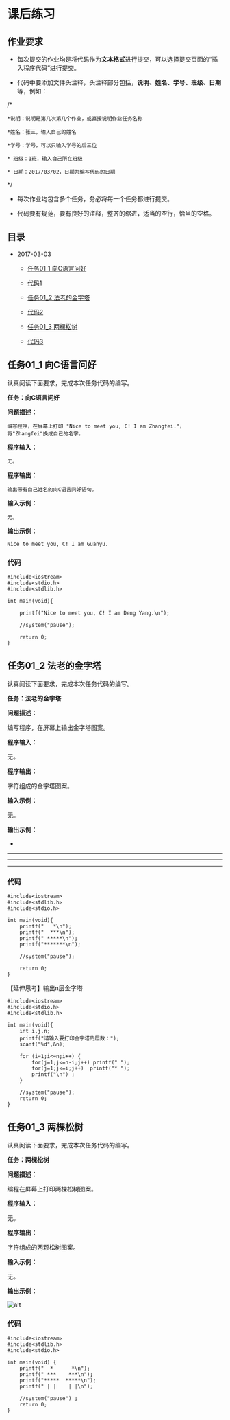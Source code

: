 # 课后练习

## 作业要求

* 每次提交的作业均是将代码作为**文本格式**进行提交，可以选择提交页面的“插入程序代码”进行提交。

* 代码中要添加文件头注释，头注释部分包括，**说明、姓名、学号、班级、日期**等，例如：

/*

    *说明：说明是第几次第几个作业，或直接说明作业任务名称
 
    *姓名：张三，输入自己的姓名
 
    *学号：学号，可以只输入学号的后三位
 
    * 班级：1班，输入自己所在班级
 
    * 日期：2017/03/02，日期为编写代码的日期
 
*/

* 每次作业均包含多个任务，务必将每一个任务都进行提交。

* 代码要有规范，要有良好的注释，整齐的缩进，适当的空行，恰当的空格。

## 目录

* 2017-03-03

	- [任务01_1 向C语言问好](https://github.com/mutsuo/Professional-Learning/blob/C%E8%AF%AD%E8%A8%80%E7%A8%8B%E5%BA%8F%E8%AE%BE%E8%AE%A1/TASK.md#任务01_1-向c语言问好)
	
	- [代码1](https://github.com/mutsuo/Professional-Learning/blob/C%E8%AF%AD%E8%A8%80%E7%A8%8B%E5%BA%8F%E8%AE%BE%E8%AE%A1/TASK.md#代码)
	
	- [任务01_2 法老的金字塔](https://github.com/mutsuo/Professional-Learning/blob/C%E8%AF%AD%E8%A8%80%E7%A8%8B%E5%BA%8F%E8%AE%BE%E8%AE%A1/TASK.md#任务01_2-法老的金字塔)
	
	- [代码2](https://github.com/mutsuo/Professional-Learning/blob/C%E8%AF%AD%E8%A8%80%E7%A8%8B%E5%BA%8F%E8%AE%BE%E8%AE%A1/TASK.md#代码-1)
	
	- [任务01_3 两棵松树](https://github.com/mutsuo/Professional-Learning/blob/C%E8%AF%AD%E8%A8%80%E7%A8%8B%E5%BA%8F%E8%AE%BE%E8%AE%A1/TASK.md#任务01_3-两棵松树)
	
	- [代码3](https://github.com/mutsuo/Professional-Learning/blob/C%E8%AF%AD%E8%A8%80%E7%A8%8B%E5%BA%8F%E8%AE%BE%E8%AE%A1/TASK.md#代码-2)
	
	
## 任务01_1 向C语言问好

认真阅读下面要求，完成本次任务代码的编写。

**任务：向C语言问好**

**问题描述：**

    编写程序，在屏幕上打印 "Nice to meet you, C! I am Zhangfei."，将"Zhangfei"换成自己的名字。

**程序输入：**

    无。

**程序输出：**

    输出带有自己姓名的向C语言问好语句。

**输入示例：**

    无。

**输出示例：**

    Nice to meet you, C! I am Guanyu.

### 代码

    #include<iostream> 
    #include<stdio.h>
    #include<stdlib.h>

    int main(void){
	
	    printf("Nice to meet you, C! I am Deng Yang.\n");
	
	    //system("pause");
	
	    return 0;
    }

## 任务01_2 法老的金字塔

认真阅读下面要求，完成本次任务代码的编写。


**任务：法老的金字塔**

**问题描述：**

  编写程序，在屏幕上输出金字塔图案。

**程序输入：**

  无。

**程序输出：**

  字符组成的金字塔图案。

**输入示例：**

  无。

**输出示例：**

   *

  * * *

 * * * * *

* * * * * * *

### 代码

    #include<iostream>
    #include<stdlib.h>
    #include<stdio.h>

    int main(void){
        printf("   *\n");
        printf("  ***\n");
        printf(" *****\n");
        printf("*******\n");

        //system("pause");

        return 0;
    }
    
【延伸思考】输出n层金字塔

    #include<iostream>
    #include<stdio.h>
    #include<stdlib.h>

    int main(void){
        int i,j,n;
        printf("请输入要打印金字塔的层数：");
        scanf("%d",&n);

        for (i=1;i<=n;i++) {
            for(j=1;j<=n-i;j++) printf(" ");
            for(j=1;j<=i;j++)  printf("* ");
            printf("\n") ;
        }

        //system("pause");
        return 0;
    }

## 任务01_3 两棵松树

认真阅读下面要求，完成本次任务代码的编写。


**任务：两棵松树**

**问题描述：**

  编程在屏幕上打印两棵松树图案。

**程序输入：**

  无。

**程序输出：**

  字符组成的两颗松树图案。

**输入示例：**

  无。

**输出示例：**

![alt](http://7xjtx2.com1.z0.glb.clouddn.com/media/kindeditor/upload2017/0303/qv2qVMdAeqXUfp87GpKzhj.png)

### 代码

    #include<iostream> 
    #include<stdlib.h>
    #include<stdio.h>

    int main(void) {
        printf("  *      *\n");
        printf(" ***    ***\n");
        printf("*****  *****\n");
        printf(" | |    | |\n");

        //system("pause") ;
        return 0;
    }
